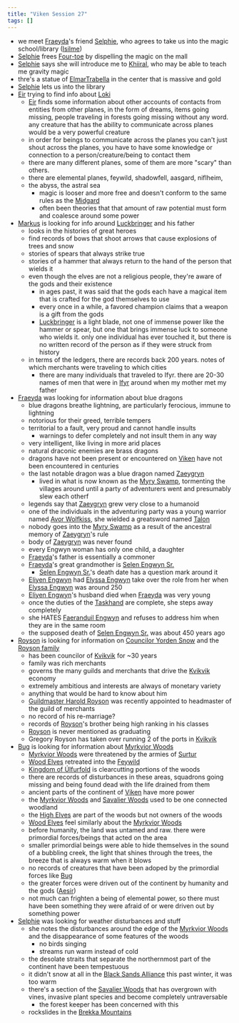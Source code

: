 ```yaml
---
title: "Viken Session 27"
tags: []
---
```


- we meet [Fraeyda](content/PCs/Fraeyda.md)'s friend [Selphie](content/NPCs/Selphie.md), who agrees to take us into the magic school/library ([Isilme](content/Places/Isilme.md))
- [Selphie](content/NPCs/Selphie.md) frees [Four-toe](content/NPCs/Four-toe.md) by dispelling the magic on the mall
- [Selphie](content/NPCs/Selphie.md) says she will introduce me to [Khiiral](content/NPCs/Khiiral.md), who may be able to teach me gravity magic
- thre's a statue of [ElmarTrabella](ElmarTrabella.md)  in the center that is massive and gold
- [Selphie](content/NPCs/Selphie.md) lets us into the library
- [Eir](content/PCs/Eir.md) trying to find info about [Loki](content/Gods/Loki.md)
    - [Eir](content/PCs/Eir.md) finds some information about other accounts of contacts from entities from other planes, in the form of dreams, items going missing, people traveling in forests going missing without any word. any creature that has the ability to communicate across planes would be a very powerful creature
    - in order for beings to communicate across the planes you can't just shout across the planes, you have to have some knowledge or connection to a person/creature/being to contact them 
    - there are many different planes, some of them are more "scary" than others.
    - there are elemental planes, feywild, shadowfell, aasgard, niflheim, 
    - the abyss, the astral sea
        - magic is looser and more free and doesn't conform to the same rules as the [Midgard](content/Places/Midgard.md)
        - often been theories that that amount of raw potential must form and coalesce around some power
- [Markus](content/PCs/Markus.md) is looking for info around [Luckbringer](content/Objects/Luckbringer.md) and his father 
    - looks in the histories of great heroes
    - find records of bows that shoot arrows that cause explosions of trees and snow
    - stories of spears that always strike true
    - stories of a hammer that always return to the hand of the person that wields it 
    - even though the elves are not a religious people, they're aware of the gods and their existence
        - in ages past, it was said that the gods each have a magical item that is crafted for the god themselves to use 
        - every once in a while, a favored champion claims that a weapon is a gift from the gods
        - [Luckbringer](content/Objects/Luckbringer.md) is a light blade, not one of immense power like the hammer or spear, but one that brings immense luck to someone who wields it. only one individual has ever touched it, but there is no written record of the person as if they were struck from history
    - in terms of the ledgers, there are records back 200 years. notes of which merchants were traveling to which cities
        - there are many individuals that traveled to Ifyr. there are 20-30 names of men that were in [Ifyr](content/Places/Ifyr.md) around when my mother met my father
- [Fraeyda](content/PCs/Fraeyda.md) was looking for information about blue dragons
    - blue dragons breathe lightning, are particularly ferocious, immune to lightning
    - notorious for their greed, terrible tempers
    - territorial to a fault, very proud and cannot handle insults
        - warnings to defer completely and not insult them in any way
    - very intelligent, like living in more arid places
    - natural draconic enemies are brass dragons
    - dragons have not been present or encountered on [Viken](Viken.md) have not been encountered in centuries
    - the last notable dragon was a blue dragon named [Zaeygryn](content/NPCs/Zaeygryn.md)
        - lived in what is now known as the [Myry Swamp](content/Places/Myry%20Swamp.md), tormenting the villages around until a party of adventurers went and presumably slew each otherf
    - legends say that [Zaeygryn](content/NPCs/Zaeygryn.md) grew very close to a humanoid
    - one of the individuals in the adventuring party was a young warrior named [Avor Wolfkiss](content/NPCs/Avor%20Wolfkiss.md), she wielded a greatsword named [Talon](content/Objects/Talon.md) 
    - nobody goes into the [Myry Swamp](content/Places/Myry%20Swamp.md) as a result of the ancestral memory of [Zaeygryn](content/NPCs/Zaeygryn.md)'s rule
    - body of [Zaeygryn](content/NPCs/Zaeygryn.md) was never found
    - every Engwyn woman has only one child, a daughter
    - [Fraeyda](content/PCs/Fraeyda.md)'s father is essentially a commoner
    - [Fraeyda](content/PCs/Fraeyda.md)'s great grandmother is [Selen Engwyn Sr.](content/NPCs/Selen%20Engwyn%20Sr..md)
        - [Selen Engwyn Sr.](content/NPCs/Selen%20Engwyn%20Sr..md)'s death date has a question mark around it
    - [Eliyen Engwyn](content/NPCs/Eliyen%20Engwyn.md) had [Elyssa Engwyn](content/NPCs/Elyssa%20Engwyn.md) take over the role from her when [Elyssa Engwyn](content/NPCs/Elyssa%20Engwyn.md) was around 250
    - [Eliyen Engwyn](content/NPCs/Eliyen%20Engwyn.md)'s husband died when [Fraeyda](content/PCs/Fraeyda.md) was very young
    - once the duties of the [Taskhand](Taskhand) are complete, she steps away completely
    - she HATES [Faeranduil Engwyn](content/NPCs/Faeranduil%20Engwyn.md) and refuses to address him when they are in the same room
    - the supposed death of [Selen Engwyn Sr.](content/NPCs/Selen%20Engwyn%20Sr..md) was about 450 years ago
- [Royson](content/PCs/Royson.md) is looking for information on [Councilor Yorden Snow](content/NPCs/Councilor%20Yorden%20Snow.md) and the [Royson family](Royson%20family)
    - has been councilor of [Kvikvik](content/Places/Kvikvik.md) for ~30 years
    - family was rich merchants
    - governs the many guilds and merchants that drive the [Kvikvik](content/Places/Kvikvik.md) economy
    - extremely ambitious and interests are always of monetary variety
    - anything that would be hard to know about him
    - [Guildmaster Harold Royson](content/NPCs/Guildmaster%20Harold%20Royson.md) was recently appointed to headmaster of the guild of merchants
    - no record of his re-marriage? 
    - records of [Royson](content/PCs/Royson.md)'s brother being high ranking in his classes
    - [Royson](content/PCs/Royson.md) is never mentioned as graduating
    - Gregory Royson has taken over running 2 of the ports in [Kvikvik](content/Places/Kvikvik.md)
- [Bug](content/PCs/Bug.md) is looking for information about [Myrkvior Woods](content/Places/Myrkvior%20Woods.md)
    - [Myrkvior Woods](content/Places/Myrkvior%20Woods.md) were threatened by the armies of [Surtur](content/Gods/Surtur.md)
    - [Wood Elves](content/Organizations/Wood%20Elves.md) retreated into the [Feywild](content/Places/Feywild.md)
    - [Kingdom of Úlfurfold](content/Places/Kingdom%20of%20%C3%9Alfurfold.md) is clearcutting portions of the woods
    - there are records of disturbances in these areas, squadrons going missing and being found dead with the life drained from them 
    - ancient parts of the continent of [Viken](Viken.md) have more power
    - the [Myrkvior Woods](content/Places/Myrkvior%20Woods.md) and [Savalier Woods](content/Places/Savalier%20Woods.md) used to be one connected woodland
    - the [High Elves](content/Species/High%20Elves.md) are part of the woods but not owners of the woods
    - [Wood Elves](content/Organizations/Wood%20Elves.md) feel similarly about the [Myrkvior Woods](content/Places/Myrkvior%20Woods.md)
    - before humanity, the land was untamed and raw. there were primordial forces/beings that acted on the area
    - smaller primordial beings were able to hide themselves in the sound of a bubbling creek, the light that shines through the trees, the breeze that is always warm when it blows
    - no records of creatures that have been adoped by the primordial forces like [Bug](content/PCs/Bug.md)
    - the greater forces were driven out of the continent by humanity and the gods ([Aesir](content/Organizations/Aesir.md))
    - not much can frighten a being of elemental power, so there must have been something they were afraid of or were driven out by something power
- [Selphie](content/NPCs/Selphie.md) was looking for weather disturbances and stuff
    - she notes the disturbances around the edge of the [Myrkvior Woods](content/Places/Myrkvior%20Woods.md) and the disappearance of some features of the woods
        - no birds singing
        - streams run warm instead of cold
    - the desolate straits that separate the northernmost part of the continent have been tempestuous 
    - it didn't snow at all in the [Black Sands Alliance](content/Places/Black%20Sands%20Alliance.md) this past winter, it was too warm
    - there's a section of the [Savalier Woods](content/Places/Savalier%20Woods.md) that has overgrown with vines, invasive plant species  and become completely untraversable
        - the forest keeper has been concerned with this
    - rockslides in the [Brekka Mountains](content/Places/Brekka%20Mountains.md)
